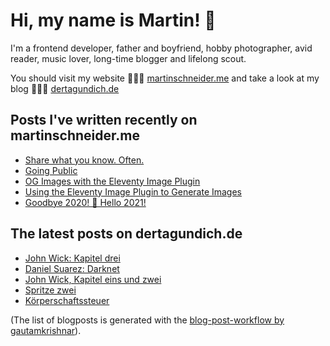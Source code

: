 # Hi, my name is Martin! 👋 

I'm a frontend developer, father and boyfriend, hobby photographer, avid reader, music lover, long-time blogger and lifelong scout.

You should visit my website 👨🏼‍💻  [martinschneider.me](https://martinschneider.me) and take a look at my blog 🤷🏼‍♂️ [dertagundich.de](https://www.dertagundich.de)

## Posts I've written recently on martinschneider.me
<!-- MSME-POST-LIST:START -->
- [Share what you know. Often.](https://martinschneider.me/articles/share-what-you-know-often/)
- [Going Public](https://martinschneider.me/articles/going-public/)
- [OG Images with the Eleventy Image Plugin](https://martinschneider.me/articles/og-images-with-the-eleventy-image-plugin/)
- [Using the Eleventy Image Plugin to Generate Images](https://martinschneider.me/articles/switching-to-eleventy-img-to-generate-images/)
- [Goodbye 2020! &#x1f942; Hello 2021!](https://martinschneider.me/articles/goodbye-2020-hello-2021/)
<!-- MSME-POST-LIST:END -->

## The latest posts on dertagundich.de
<!-- DTUI-POST-LIST:START -->
- [John Wick: Kapitel drei](https://www.dertagundich.de/2021/06/19/john-wick-kapitel-drei/)
- [Daniel Suarez: Darknet](https://www.dertagundich.de/2021/06/19/daniel-suarez-darknet/)
- [John Wick, Kapitel eins und zwei](https://www.dertagundich.de/2021/06/15/john-wick-kapitel-eins-und-zwei/)
- [Spritze zwei](https://www.dertagundich.de/2021/06/14/spritze-zwei/)
- [Körperschaftssteuer](https://www.dertagundich.de/2021/06/10/koerperschaftssteuer/)
<!-- DTUI-POST-LIST:END -->

(The list of blogposts is generated with the [blog-post-workflow by gautamkrishnar](https://github.com/gautamkrishnar/blog-post-workflow)).
